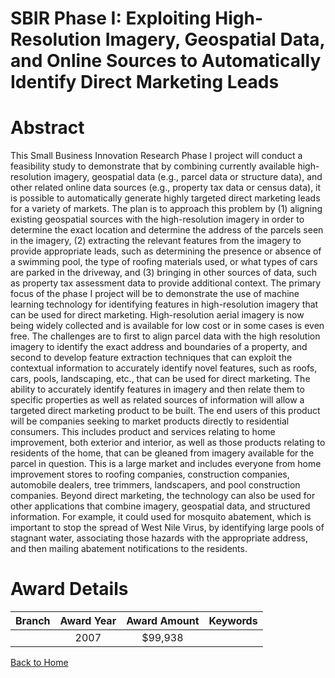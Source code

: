 
SBIR Phase I: Exploiting High-Resolution Imagery, Geospatial Data, and Online Sources to Automatically Identify Direct Marketing Leads
======================================================================================================================================

# Abstract


This Small Business Innovation Research Phase I project will conduct a feasibility study to demonstrate that by combining currently available high-resolution imagery, geospatial data (e.g., parcel data or structure data), and other related online data sources (e.g., property tax data or census data), it is possible to automatically generate highly targeted direct marketing leads for a variety of markets. The plan is to approach this problem by (1) aligning existing geospatial sources with the high-resolution imagery in order to determine the exact location and determine the address of the parcels seen in the imagery, (2) extracting the relevant features from the imagery to provide appropriate leads, such as determining the presence or absence of a swimming pool, the type of roofing materials used, or what types of cars are parked in the driveway, and (3) bringing in other sources of data, such as property tax assessment data to provide additional context. The primary focus of the phase I project will be to demonstrate the use of machine learning technology for identifying features in high-resolution imagery that can be used for direct marketing. High-resolution aerial imagery is now being widely collected and is available for low cost or in some cases is even free. The challenges are to first to align parcel data with the high resolution imagery to identify the exact address and boundaries of a property, and second to develop feature extraction techniques that can exploit the contextual information to accurately identify novel features, such as roofs, cars, pools, landscaping, etc., that can be used for direct marketing. The ability to accurately identify features in imagery and then relate them to specific properties as well as related sources of information will allow a targeted direct marketing product to be built. The end users of this product will be companies seeking to market products directly to residential consumers. This includes product and services relating to home improvement, both exterior and interior, as well as those products relating to residents of the home, that can be gleaned from imagery available for the parcel in question. This is a large market and includes everyone from home improvement stores to roofing companies, construction companies, automobile dealers, tree trimmers, landscapers, and pool construction companies.
Beyond direct marketing, the technology can also be used for other applications that combine imagery, geospatial data, and structured information. For example, it could used for mosquito abatement, which is important to stop the spread of West Nile Virus, by identifying large pools of stagnant water, associating those hazards with the appropriate address, and then mailing abatement notifications to the residents.  

# Award Details

|Branch|Award Year|Award Amount|Keywords|
| :---: | :---: | :---: | :---: |
||2007|$99,938||
  
  


[Back to Home](https://github.com/chrischow/dod_sbir_awards/Reports/JT/#95)